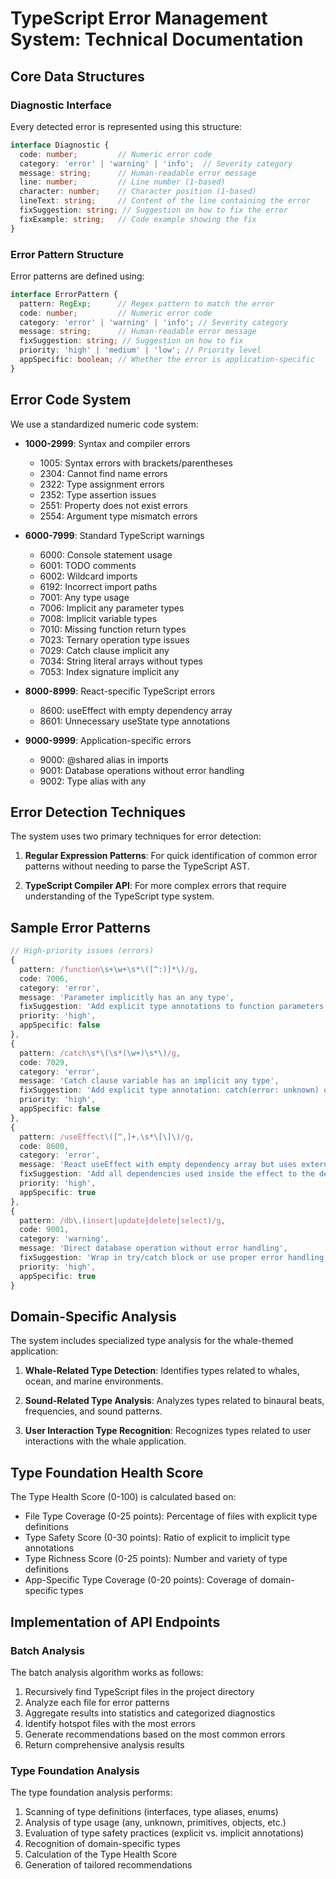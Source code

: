 # TypeScript Error Management System: Technical Documentation

## Core Data Structures

### Diagnostic Interface

Every detected error is represented using this structure:

```typescript
interface Diagnostic {
  code: number;         // Numeric error code
  category: 'error' | 'warning' | 'info';  // Severity category
  message: string;      // Human-readable error message
  line: number;         // Line number (1-based)
  character: number;    // Character position (1-based)
  lineText: string;     // Content of the line containing the error
  fixSuggestion: string; // Suggestion on how to fix the error
  fixExample: string;   // Code example showing the fix
}
```

### Error Pattern Structure

Error patterns are defined using:

```typescript
interface ErrorPattern {
  pattern: RegExp;      // Regex pattern to match the error
  code: number;         // Numeric error code
  category: 'error' | 'warning' | 'info'; // Severity category
  message: string;      // Human-readable error message
  fixSuggestion: string; // Suggestion on how to fix
  priority: 'high' | 'medium' | 'low'; // Priority level
  appSpecific: boolean; // Whether the error is application-specific
}
```

## Error Code System

We use a standardized numeric code system:

- **1000-2999**: Syntax and compiler errors
  - 1005: Syntax errors with brackets/parentheses
  - 2304: Cannot find name errors
  - 2322: Type assignment errors
  - 2352: Type assertion issues
  - 2551: Property does not exist errors
  - 2554: Argument type mismatch errors

- **6000-7999**: Standard TypeScript warnings
  - 6000: Console statement usage
  - 6001: TODO comments
  - 6002: Wildcard imports
  - 6192: Incorrect import paths
  - 7001: Any type usage
  - 7006: Implicit any parameter types
  - 7008: Implicit variable types
  - 7010: Missing function return types
  - 7023: Ternary operation type issues
  - 7029: Catch clause implicit any
  - 7034: String literal arrays without types
  - 7053: Index signature implicit any

- **8000-8999**: React-specific TypeScript errors
  - 8600: useEffect with empty dependency array
  - 8601: Unnecessary useState type annotations

- **9000-9999**: Application-specific errors
  - 9000: @shared alias in imports
  - 9001: Database operations without error handling
  - 9002: Type alias with any

## Error Detection Techniques

The system uses two primary techniques for error detection:

1. **Regular Expression Patterns**: For quick identification of common error patterns without needing to parse the TypeScript AST.

2. **TypeScript Compiler API**: For more complex errors that require understanding of the TypeScript type system.

## Sample Error Patterns

```typescript
// High-priority issues (errors)
{ 
  pattern: /function\s+\w+\s*\([^:)]*\)/g, 
  code: 7006, 
  category: 'error',
  message: 'Parameter implicitly has an any type',
  fixSuggestion: 'Add explicit type annotations to function parameters',
  priority: 'high',
  appSpecific: false
},
{
  pattern: /catch\s*\(\s*(\w+)\s*\)/g,
  code: 7029,
  category: 'error',
  message: 'Catch clause variable has an implicit any type',
  fixSuggestion: 'Add explicit type annotation: catch(error: unknown) or catch(error: Error)',
  priority: 'high',
  appSpecific: false
},
{
  pattern: /useEffect\([^,]+,\s*\[\]\)/g, 
  code: 8600, 
  category: 'error',
  message: 'React useEffect with empty dependency array but uses external variables',
  fixSuggestion: 'Add all dependencies used inside the effect to the dependency array',
  priority: 'high',
  appSpecific: true
},
{
  pattern: /db\.(insert|update|delete|select)/g,
  code: 9001,
  category: 'warning',
  message: 'Direct database operation without error handling',
  fixSuggestion: 'Wrap in try/catch block or use proper error handling pattern',
  priority: 'high',
  appSpecific: true
}
```

## Domain-Specific Analysis

The system includes specialized type analysis for the whale-themed application:

1. **Whale-Related Type Detection**: Identifies types related to whales, ocean, and marine environments.

2. **Sound-Related Type Analysis**: Analyzes types related to binaural beats, frequencies, and sound patterns.

3. **User Interaction Type Recognition**: Recognizes types related to user interactions with the whale application.

## Type Foundation Health Score

The Type Health Score (0-100) is calculated based on:

- File Type Coverage (0-25 points): Percentage of files with explicit type definitions
- Type Safety Score (0-30 points): Ratio of explicit to implicit type annotations
- Type Richness Score (0-25 points): Number and variety of type definitions
- App-Specific Type Coverage (0-20 points): Coverage of domain-specific types

## Implementation of API Endpoints

### Batch Analysis

The batch analysis algorithm works as follows:

1. Recursively find TypeScript files in the project directory
2. Analyze each file for error patterns
3. Aggregate results into statistics and categorized diagnostics
4. Identify hotspot files with the most errors
5. Generate recommendations based on the most common errors
6. Return comprehensive analysis results

### Type Foundation Analysis

The type foundation analysis performs:

1. Scanning of type definitions (interfaces, type aliases, enums)
2. Analysis of type usage (any, unknown, primitives, objects, etc.)
3. Evaluation of type safety practices (explicit vs. implicit annotations)
4. Recognition of domain-specific types
5. Calculation of the Type Health Score
6. Generation of tailored recommendations